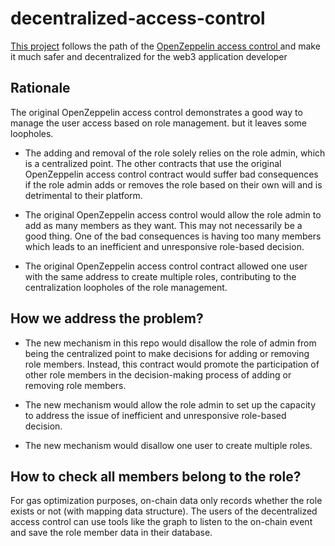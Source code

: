 # decentralized-access-control

[This project](https://github.com/yexlab/decentralized-access-control) follows the path of the [OpenZeppelin access control ](https://github.com/OpenZeppelin/openzeppelin-contracts/blob/master/contracts/access/AccessControl.sol) and make it much safer and decentralized for the web3 application developer

## Rationale

The original OpenZeppelin access control demonstrates a good way to manage the user access based on role management. but it leaves some loopholes. 

- The adding and removal of the role solely relies on the role admin, which is a centralized point. The other contracts that use the original OpenZeppelin access control contract would suffer bad consequences if the role admin adds or removes the role based on their own will and is detrimental to their platform.

- The original OpenZeppelin access control would allow the role admin to add as many members as they want. This may not necessarily be a good thing. One of the bad consequences is having too many members which leads to an inefficient and unresponsive role-based decision.

- The original OpenZeppelin access control contract allowed one user with the same address to create multiple roles, contributing to the centralization loopholes of the role management.


## How we address the problem?

- The new mechanism in this repo would disallow the role of admin from being the centralized point to make decisions for adding or removing role members. Instead, this contract would promote the participation of other role members in the decision-making process of adding or removing role members.

- The new mechanism would allow the role admin to set up the capacity to address the issue of inefficient and unresponsive role-based decision.

- The new mechanism would disallow one user to create multiple roles.


## How to check all members belong to the role?

For gas optimization purposes, on-chain data only records whether the role exists or not (with mapping data structure). The users of the decentralized access control can use tools like the graph to listen to the on-chain event and save the role member data in their database.



